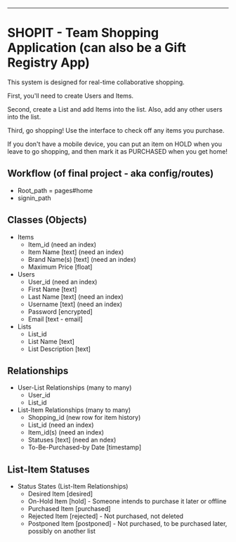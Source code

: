 ----
# SHOPIT - Team Shopping Application (can also be a Gift Registry App)

This system is designed for real-time collaborative shopping.

First, you'll need to create Users and Items.

Second, create a List and add Items into the list.  Also, add any other users into the list.

Third, go shopping!  Use the interface to check off any items you purchase.  

If you don't have a mobile device, you can put an item on HOLD when you leave to go shopping, and then mark it as PURCHASED when you get home!

## Workflow (of final project - aka config/routes)

* Root_path = pages#home
* signin_path

## Classes (Objects)

* Items
  * Item_id (need an index)
  * Item Name [text] (need an index)
  * Brand Name(s) [text] (need an index)
  * Maximum Price [float]
* Users
  * User_id (need an index)
  * First Name [text]
  * Last Name [text] (need an index)
  * Username [text] (need an index)
  * Password [encrypted]
  * Email [text - email]
* Lists
  * List_id
  * List Name [text]
  * List Description [text]
  
## Relationships

* User-List Relationships (many to many)
  * User_id
  * List_id
* List-Item Relationships (many to many)
  * Shopping_id (new row for item history)
  * List_id (need an index)
  * Item_id(s) (need an index)
  * Statuses [text] (need an ndex)
  * To-Be-Purchased-by Date [timestamp]
    
## List-Item Statuses

* Status States (List-Item Relationships)
  * Desired Item [desired]
  * On-Hold Item [hold] - Someone intends to purchase it later or offline
  * Purchased Item [purchased]
  * Rejected Item [rejected] - Not purchased, not deleted
  * Postponed Item [postponed] - Not purchased, to be purchased later, possibly on another list
 
